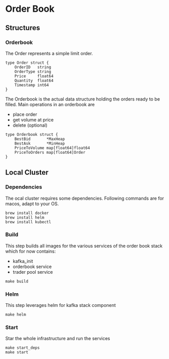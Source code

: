 # Order Book

## Structures
### Orderbook

The Order represents a simple limit order.
```
type Order struct {
	OrderID   string
	OrderType string
	Price     float64
	Quantity  float64
	Timestamp int64
}
```

The Orderbook is the actual data structure holding the orders ready to be filled. Main operations in an orderbook are
- place order
- get volume at price
- delete (optional)

```
type Orderbook struct {
	BestBid       *MaxHeap
	BestAsk       *MinHeap
	PriceToVolume map[float64]float64
	PriceToOrders map[float64]Order
}
```

## Local Cluster

### Dependencies

The ocal cluster requires some dependencies. Following commands are for macos, adapt to your OS.
```
brew install docker
brew install helm
brew install kubectl
```

### Build

This step builds all images for the various services of the order book stack which for now contains:
- kafka_init
- orderbook service
- trader pool service

```
make build
```

### Helm

This step leverages helm for kafka stack component
```
make helm
```

### Start

Star the whole infrastructure and run the services
```
make start_deps
make start
```